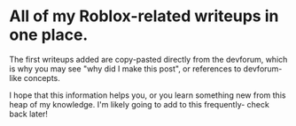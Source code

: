 # All of my Roblox-related writeups in one place.

The first writeups added are copy-pasted directly from the devforum, which is why you may see "why did I make this post", or references to devforum-like concepts.

I hope that this information helps you, or you learn something new from this heap of my knowledge. I'm likely going to add to this frequently- check back later!
